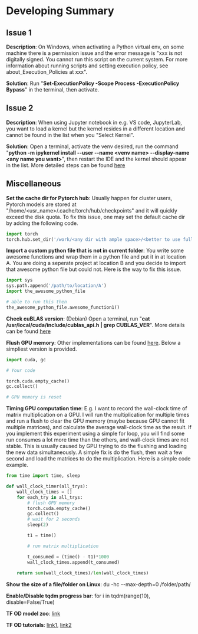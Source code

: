 # Developing Summary
## Issue 1
**Description**: On Windows, when activating a Python virtual env, on some machine there is a permission issue and the error message is "xxx is not digitally signed. You cannot run this script on the current system. For more information about running scripts and setting execution policy, see about_Execution_Policies at xxx".

**Solution**: Run "**Set-ExecutionPolicy -Scope Process -ExecutionPolicy Bypass**" in the terminal, then activate.

## Issue 2
**Description**: When using Jupyter notebook in e.g. VS code, JupyterLab, you want to load a kernel but the kernel resides in a different location and cannot be found in the list when you "Select Kernel".

**Solution**: Open a terminal, activate the venv desired, run the command "**python -m ipykernel install --user --name \<venv name\> --display-name \<any name you want\>**", then restart the IDE and the kernel should appear in the list. More detailed steps can be found [here](https://srinivas1996kumar.medium.com/adding-custom-kernels-to-a-jupyter-notebook-in-visual-studio-53e4d595208c)

## Miscellaneous

**Set the cache dir for Pytorch hub**: Usually happen for cluster users, Pytorch models are stored at "/home/\<usr_name\>/.cache/torch/hub/checkpoints" and it will quickly exceed the disk quota. To fix this issue, one may set the default cache dir by adding the following code.

```python
import torch
torch.hub.set_dir('/work/<any dir with ample space>/<better to use full path>')
```

**Import a custom python file that is not in current folder**: You write some awesome functions and wrap them in a python file and put it in at location A. You are doing a seperate project at location B and you decide to import that awesome python file but could not. Here is the way to fix this issue.

```python
import sys
sys.path.append('/path/to/location/A')
import the_awesome_python_file

# able to run this then
the_awesome_python_file.awesome_function1()
```

**Check cuBLAS version**: (Debian) Open a terminal, run "**cat /usr/local/cuda/include/cublas_api.h | grep CUBLAS_VER**". More details can be found [here](https://stackoverflow.com/questions/52337791/verify-that-cublas-is-installed)

**Flush GPU memory**: Other implementations can be found [here](https://huggingface.co/blog/optimize-llm). Below a simpliest version is provided.
```python 
import cuda, gc

# Your code

torch.cuda.empty_cache()
gc.collect()

# GPU memory is reset
```

**Timing GPU computation time**: E.g. I want to record the wall-clock time of matrix multiplication on a GPU. I will run the multiplication for multiple times and run a flush to clear the GPU memory (maybe because GPU cannot fit multiple matrices), and calculate the average wall-clock time as the result. If you implement this experiment using a simple for loop, you will find some run consumes a lot more time than the others, and wall-clock times are not stable. This is usually caused by GPU trying to do the flushing and loading the new data simultaneously. A simple fix is do the flush, then wait a few second and load the matrices to do the multiplication. Here is a simple code example.

```python
from time import time, sleep

def wall_clock_timer(all_trys):
    wall_clock_times = []
    for each_try in all_trys:
        # flush GPU memory
        torch.cuda.empty_cache()
        gc.collect()
        # wait for 2 seconds
        sleep(2)

        t1 = time()

        # run matrix multiplication

        t_consumed = (time() - t1)*1000
        wall_clock_times.append(t_consumed)
        
    return sum(wall_clock_times)/len(wall_clock_times)
```

**Show the size of a file/folder on Linux**: du -hc --max-depth=0 /folder/path/

**Enable/Disable tqdm progress bar**: for i in tqdm(range(10), disable=False/True)

**TF OD model zoo**: [link](https://github.com/tensorflow/models/blob/master/research/object_detection/g3doc/tf2_detection_zoo.md)

**TF OD tutorials**: [link1](https://github.com/tensorflow/models/blob/master/research/object_detection/g3doc/tf2.md), [link2](https://neptune.ai/blog/how-to-train-your-own-object-detector-using-tensorflow-object-detection-api)

